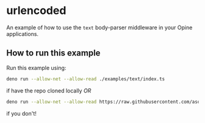 # urlencoded

An example of how to use the `text` body-parser middleware in your Opine applications.

## How to run this example

Run this example using:

```bash
deno run --allow-net --allow-read ./examples/text/index.ts
```

if have the repo cloned locally _OR_

```bash
deno run --allow-net --allow-read https://raw.githubusercontent.com/asos-craigmorten/opine/main/examples/text/index.ts
```

if you don't!
